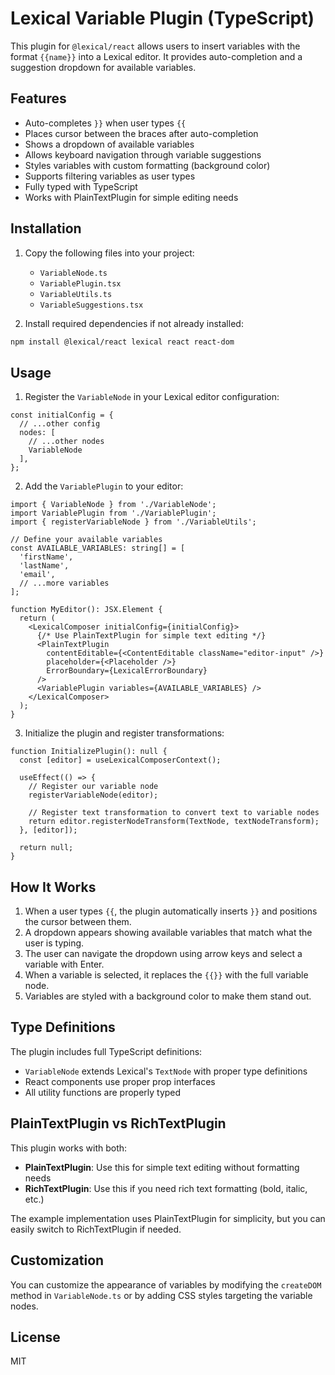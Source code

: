 # Lexical Variable Plugin (TypeScript)

This plugin for `@lexical/react` allows users to insert variables with the format `{{name}}` into a Lexical editor. It provides auto-completion and a suggestion dropdown for available variables.

## Features

- Auto-completes `}}` when user types `{{`
- Places cursor between the braces after auto-completion
- Shows a dropdown of available variables
- Allows keyboard navigation through variable suggestions
- Styles variables with custom formatting (background color)
- Supports filtering variables as user types
- Fully typed with TypeScript
- Works with PlainTextPlugin for simple editing needs

## Installation

1. Copy the following files into your project:
   - `VariableNode.ts`
   - `VariablePlugin.tsx`
   - `VariableUtils.ts`
   - `VariableSuggestions.tsx`

2. Install required dependencies if not already installed:
```bash
npm install @lexical/react lexical react react-dom
```

## Usage

1. Register the `VariableNode` in your Lexical editor configuration:

```tsx
const initialConfig = {
  // ...other config
  nodes: [
    // ...other nodes
    VariableNode
  ],
};
```

2. Add the `VariablePlugin` to your editor:

```tsx
import { VariableNode } from './VariableNode';
import VariablePlugin from './VariablePlugin';
import { registerVariableNode } from './VariableUtils';

// Define your available variables
const AVAILABLE_VARIABLES: string[] = [
  'firstName',
  'lastName',
  'email',
  // ...more variables
];

function MyEditor(): JSX.Element {
  return (
    <LexicalComposer initialConfig={initialConfig}>
      {/* Use PlainTextPlugin for simple text editing */}
      <PlainTextPlugin
        contentEditable={<ContentEditable className="editor-input" />}
        placeholder={<Placeholder />}
        ErrorBoundary={LexicalErrorBoundary}
      />
      <VariablePlugin variables={AVAILABLE_VARIABLES} />
    </LexicalComposer>
  );
}
```

3. Initialize the plugin and register transformations:

```tsx
function InitializePlugin(): null {
  const [editor] = useLexicalComposerContext();
  
  useEffect(() => {
    // Register our variable node
    registerVariableNode(editor);
    
    // Register text transformation to convert text to variable nodes
    return editor.registerNodeTransform(TextNode, textNodeTransform);
  }, [editor]);
  
  return null;
}
```

## How It Works

1. When a user types `{{`, the plugin automatically inserts `}}` and positions the cursor between them.
2. A dropdown appears showing available variables that match what the user is typing.
3. The user can navigate the dropdown using arrow keys and select a variable with Enter.
4. When a variable is selected, it replaces the `{{}}` with the full variable node.
5. Variables are styled with a background color to make them stand out.

## Type Definitions

The plugin includes full TypeScript definitions:

- `VariableNode` extends Lexical's `TextNode` with proper type definitions
- React components use proper prop interfaces
- All utility functions are properly typed

## PlainTextPlugin vs RichTextPlugin

This plugin works with both:

- **PlainTextPlugin**: Use this for simple text editing without formatting needs
- **RichTextPlugin**: Use this if you need rich text formatting (bold, italic, etc.)

The example implementation uses PlainTextPlugin for simplicity, but you can easily switch to RichTextPlugin if needed.

## Customization

You can customize the appearance of variables by modifying the `createDOM` method in `VariableNode.ts` or by adding CSS styles targeting the variable nodes.

## License

MIT
